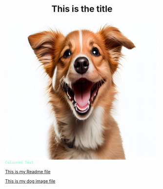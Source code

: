 <h1> <p align="center">This is the title </h1>
<img align="right" src ="smiling-dog.jpg" style width="500" height="450"> </img>
<code style="color : aquamarine"> Coloured Text </code>

<a href="readme.md"> This is my Readme file </a>

<a href="smiling-dog.jpg"> This is my dog image file </a>
